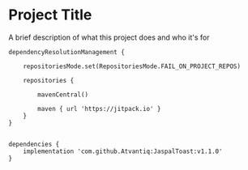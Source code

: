 
# Project Title

A brief description of what this project does and who it's for

~~~ 
dependencyResolutionManagement {
    
    repositoriesMode.set(RepositoriesMode.FAIL_ON_PROJECT_REPOS)
    
    repositories {
    
        mavenCentral()
    
        maven { url 'https://jitpack.io' }
    }
}


dependencies {
    implementation 'com.github.Atvantiq:JaspalToast:v1.1.0'
}
~~~
